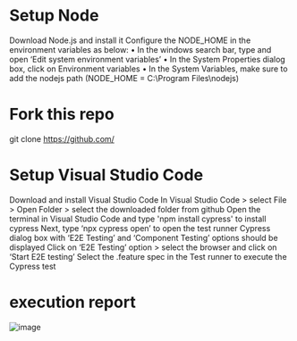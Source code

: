 # Setup Node
Download Node.js and install it
Configure the NODE_HOME in the environment variables as below:
   • In the windows search bar, type and open ‘Edit system environment variables’
   • In the System Properties dialog box, click on Environment variables
   • In the System Variables, make sure to add the nodejs path (NODE_HOME = C:\Program Files\nodejs)

# Fork this repo
git clone https://github.com/

# Setup Visual Studio Code
Download and install Visual Studio Code
In Visual Studio Code > select File > Open Folder > select the downloaded folder from github
Open the terminal in Visual Studio Code and type 'npm install cypress' to install cypress
Next, type ‘npx cypress open’ to open the test runner
Cypress dialog box with ‘E2E Testing’ and ‘Component Testing’ options should be displayed
Click on ‘E2E Testing’ option > select the browser and click on ‘Start E2E testing’
Select the .feature spec in the Test runner to execute the Cypress test

# execution report
![image](https://github.com/karthick2637/karthick-test-exercise/assets/84224463/c687db74-7ac1-410e-a1b2-0ee54ba24e86)
